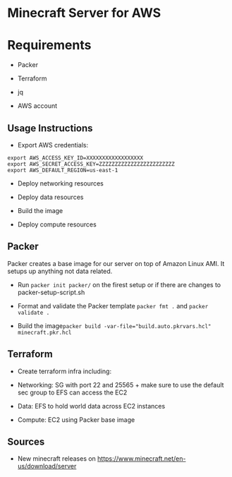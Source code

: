 # Minecraft Server for AWS

# Requirements

- Packer

- Terraform

- jq

- AWS account


## Usage Instructions

- Export AWS credentials:

~~~~
export AWS_ACCESS_KEY_ID=XXXXXXXXXXXXXXXXXX
export AWS_SECRET_ACCESS_KEY=ZZZZZZZZZZZZZZZZZZZZZZZZ
export AWS_DEFAULT_REGION=us-east-1
~~~~

- Deploy networking resources

- Deploy data resources 

- Build the image

- Deploy compute resources

## Packer

Packer creates a base image for our server on top of Amazon Linux AMI. It setups up anything not data related.

- Run `packer init packer/` on the firest setup or if there are changes to packer-setup-script.sh

- Format and validate the Packer template `packer fmt .` and `packer validate .`

- Build the image`packer build -var-file="build.auto.pkrvars.hcl" minecraft.pkr.hcl`

## Terraform

- Create terraform infra including:

- Networking: SG with port 22 and 25565 + make sure to use the default sec group to EFS can access the EC2

- Data: EFS to hold world data across EC2 instances

- Compute: EC2 using Packer base image

## Sources

- New minecraft releases on https://www.minecraft.net/en-us/download/server



